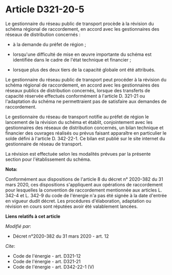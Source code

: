 # Article D321-20-5

Le gestionnaire du réseau public de transport procède à la révision du schéma régional de raccordement, en accord avec les
gestionnaires des réseaux de distribution concernés :

- à la demande du préfet de région ;

- lorsqu'une difficulté de mise en œuvre importante du schéma est identifiée dans le cadre de l'état technique et financier ;

- lorsque plus des deux tiers de la capacité globale ont été attribués.

Le gestionnaire du réseau public de transport peut procéder à la révision du schéma régional de raccordement, en accord avec
les gestionnaires des réseaux publics de distribution concernés, lorsque des transferts de capacité réservée effectués
conformément à l'article D. 321-21 ou l'adaptation du schéma ne permettraient pas de satisfaire aux demandes de raccordement.

Le gestionnaire du réseau de transport notifie au préfet de région le lancement de la révision du schéma et établit,
conjointement avec les gestionnaires des réseaux de distribution concernés, un bilan technique et financier des ouvrages
réalisés ou prévus faisant apparaître en particulier le solde défini à l'article D. 342-22-1. Ce bilan est publié sur le site
internet du gestionnaire de réseau de transport.

La révision est effectuée selon les modalités prévues par la présente section pour l'établissement du schéma.

**Nota:**

Conformément aux dispositions de l'article 8 du décret n° 2020-382 du 31 mars 2020, ces dispositions s'appliquent aux
opérations de raccordement pour lesquelles la convention de raccordement mentionnée aux articles L. 342-4 et L. 342-9 du code
de l'énergie n'a pas été signée à la date d'entrée en vigueur dudit décret. Les procédures d'élaboration, adaptation ou
révision en cours sont réputées avoir été valablement lancées.

**Liens relatifs à cet article**

_Modifié par_:

  - Décret n°2020-382 du 31 mars 2020 - art. 12

_Cite_:

  - Code de l'énergie - art. D321-12
  - Code de l'énergie - art. D321-21
  - Code de l'énergie - art. D342-22-1 (V)
